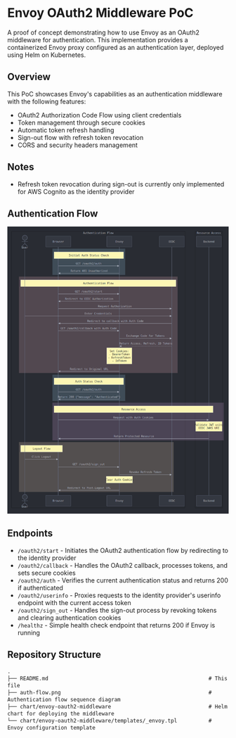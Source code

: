 # Envoy OAuth2 Middleware PoC

A proof of concept demonstrating how to use Envoy as an OAuth2 middleware for authentication. This implementation provides a containerized Envoy proxy configured as an authentication layer, deployed using Helm on Kubernetes.

## Overview

This PoC showcases Envoy's capabilities as an authentication middleware with the following features:
- OAuth2 Authorization Code Flow using client credentials
- Token management through secure cookies
- Automatic token refresh handling
- Sign-out flow with refresh token revocation
- CORS and security headers management

## Notes

- Refresh token revocation during sign-out is currently only implemented for AWS Cognito as the identity provider

## Authentication Flow

![Authentication Flow Sequence Diagram](./AuthenticationFlow.png)

## Endpoints

- `/oauth2/start` - Initiates the OAuth2 authentication flow by redirecting to the identity provider
- `/oauth2/callback` - Handles the OAuth2 callback, processes tokens, and sets secure cookies
- `/oauth2/auth` - Verifies the current authentication status and returns 200 if authenticated
- `/oauth2/userinfo` - Proxies requests to the identity provider's userinfo endpoint with the current access token
- `/oauth2/sign_out` - Handles the sign-out process by revoking tokens and clearing authentication cookies
- `/healthz` - Simple health check endpoint that returns 200 if Envoy is running

## Repository Structure

```
.
├── README.md                                                   # This file
├── auth-flow.png                                               # Authentication flow sequence diagram
├── chart/envoy-oauth2-middleware                               # Helm chart for deploying the middleware
└── chart/envoy-oauth2-middleware/templates/_envoy.tpl          # Envoy configuration template
```